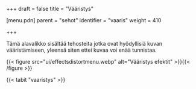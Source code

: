 +++
draft = false
title = "Vääristys"

[menu.pdn]
    parent = "sehot"
    identifier = "vaaris"
    weight = 410

+++

Tämä alavalikko sisältää tehosteita jotka ovat hyödyllisiä kuvan vääristämiseen, yleensä siten ettei kuvaa voi enää tunnistaa.

{{< figure src="ui/effectsdistortmenu.webp" alt="Vääristys efektit" >}}{{< /figure >}}

{{< tabit "vaaristys" >}}
